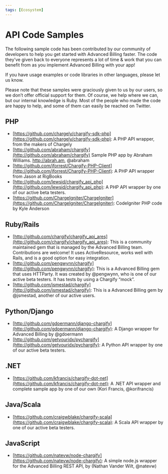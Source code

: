 ```yaml
---
tags: [Ecosystem]
---
```


# API Code Samples

The following sample code has been contributed by our community of developers to help you get started with Advanced Billing faster. The code they’ve given back to everyone represents a lot of time & work that you can benefit from as you implement Advanced Billing with your app!

If you have usage examples or code libraries in other languages, please let us know.

Please note that these samples were graciously given to us by our users, so we don’t offer official support for them. Of course, we help where we can, but our internal knowledge is Ruby. Most of the people who made the code are happy to help, and some of them can easily be reached on Twitter.

## PHP

- [https://github.com/chargely/chargify-sdk-php](https://github.com/chargely/chargify-sdk-php): A PHP API wrapper, from the makers of Chargely
- [http://github.com/abraham/chargify](http://github.com/abraham/chargify) Sample PHP app by Abraham Williams. http://abrah.am, @abraham
- [http://github.com/jforrest/Chargify-PHP-Client](http://github.com/jforrest/Chargify-PHP-Client): A PHP API wrapper from Jason at RigBooks
- [http://github.com/lewsid/chargify_api_php](http://github.com/lewsid/chargify_api_php): A PHP API wrapper by one of our active beta testers.
- [https://github.com/ChargeIgniter/ChargeIgniter](https://github.com/ChargeIgniter/ChargeIgniter): CodeIgniter PHP code by Kyle Anderson

## Ruby/Rails

- [http://github.com/chargify/chargify_api_ares](http://github.com/chargify/chargify_api_ares): This is a community maintained gem that is managed by the Advanced Billing team. Contributions are welcome! It uses ActiveResource, works well with Rails, and is a good option for easy integration.
- [http://github.com/pengwynn/chargify](http://github.com/pengwynn/chargify): This is a Advanced Billing gem that uses HTTParty. It was created by @pengwynn, who is one of our active beta testers. It has tests by using a Chargify “mock”.
- [http://github.com/jsmestad/chargify](http://github.com/jsmestad/chargify): This is a Advanced Billing gem by @jsmestad, another of our active users.

## Python/Django

- [http://github.com/gdoermann/django-chargify](http://github.com/gdoermann/django-chargify): A Django wrapper for Advanced Billing by @gdoermann
- [http://github.com/getyouridx/pychargify](http://github.com/getyouridx/pychargify): A Python API wrapper by one of our active beta testers.

## .NET

- [https://github.com/kfrancis/chargify-dot-net](https://github.com/kfrancis/chargify-dot-net): A .NET API wrapper and complete sample app by one of our own (Kori Francis, @korifrancis)

## Java/Scala

- [https://github.com/craigwblake/chargify-scala](https://github.com/craigwblake/chargify-scala): A Scala API wrapper by one of our active beta testers.

## JavaScript

- [https://github.com/natevw/node-chargify](https://github.com/natevw/node-chargify): A simple node.js wrapper for the Advanced Billing REST API, by (Nathan Vander Wilt, @natevw)
